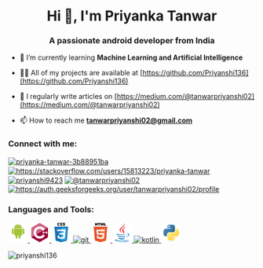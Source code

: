 <h1 align="center">Hi 👋, I'm Priyanka Tanwar</h1>
<h3 align="center">A passionate android developer from India</h3>

- 🌱 I’m currently learning **Machine Learning and Artificial Intelligence**

- 👨‍💻 All of my projects are available at [https://github.com/Priyanshi136](https://github.com/Priyanshi136)

- 📝 I regularly write articles on [https://medium.com/@tanwarpriyanshi02](https://medium.com/@tanwarpriyanshi02)

- 📫 How to reach me **tanwarpriyanshi02@gmail.com**

<h3 align="left">Connect with me:</h3>
<p align="left">
<a href="https://linkedin.com/in/priyanka-tanwar-3b88951ba" target="blank"><img align="center" src="https://raw.githubusercontent.com/rahuldkjain/github-profile-readme-generator/master/src/images/icons/Social/linked-in-alt.svg" alt="priyanka-tanwar-3b88951ba" height="30" width="40" /></a>
<a href="https://stackoverflow.com/users/https://stackoverflow.com/users/15813223/priyanka-tanwar" target="blank"><img align="center" src="https://raw.githubusercontent.com/rahuldkjain/github-profile-readme-generator/master/src/images/icons/Social/stack-overflow.svg" alt="https://stackoverflow.com/users/15813223/priyanka-tanwar" height="30" width="40" /></a>
<a href="https://instagram.com/priyanshi9423" target="blank"><img align="center" src="https://raw.githubusercontent.com/rahuldkjain/github-profile-readme-generator/master/src/images/icons/Social/instagram.svg" alt="priyanshi9423" height="30" width="40" /></a>
<a href="https://medium.com/@tanwarpriyanshi02" target="blank"><img align="center" src="https://raw.githubusercontent.com/rahuldkjain/github-profile-readme-generator/master/src/images/icons/Social/medium.svg" alt="@tanwarpriyanshi02" height="30" width="40" /></a>
<a href="https://auth.geeksforgeeks.org/user/https://auth.geeksforgeeks.org/user/tanwarpriyanshi02/profile" target="blank"><img align="center" src="https://raw.githubusercontent.com/rahuldkjain/github-profile-readme-generator/master/src/images/icons/Social/geeks-for-geeks.svg" alt="https://auth.geeksforgeeks.org/user/tanwarpriyanshi02/profile" height="30" width="40" /></a>
</p>

<h3 align="left">Languages and Tools:</h3>
<p align="left"> <a href="https://developer.android.com" target="_blank"> <img src="https://raw.githubusercontent.com/devicons/devicon/master/icons/android/android-original-wordmark.svg" alt="android" width="40" height="40"/> </a> <a href="https://www.w3schools.com/cpp/" target="_blank"> <img src="https://raw.githubusercontent.com/devicons/devicon/master/icons/cplusplus/cplusplus-original.svg" alt="cplusplus" width="40" height="40"/> </a> <a href="https://www.w3schools.com/css/" target="_blank"> <img src="https://raw.githubusercontent.com/devicons/devicon/master/icons/css3/css3-original-wordmark.svg" alt="css3" width="40" height="40"/> </a> <a href="https://git-scm.com/" target="_blank"> <img src="https://www.vectorlogo.zone/logos/git-scm/git-scm-icon.svg" alt="git" width="40" height="40"/> </a> <a href="https://www.w3.org/html/" target="_blank"> <img src="https://raw.githubusercontent.com/devicons/devicon/master/icons/html5/html5-original-wordmark.svg" alt="html5" width="40" height="40"/> </a> <a href="https://www.java.com" target="_blank"> <img src="https://raw.githubusercontent.com/devicons/devicon/master/icons/java/java-original.svg" alt="java" width="40" height="40"/> </a> <a href="https://kotlinlang.org" target="_blank"> <img src="https://www.vectorlogo.zone/logos/kotlinlang/kotlinlang-icon.svg" alt="kotlin" width="40" height="40"/> </a> <a href="https://www.python.org" target="_blank"> <img src="https://raw.githubusercontent.com/devicons/devicon/master/icons/python/python-original.svg" alt="python" width="40" height="40"/> </a> </p>

<p><img align="center" src="https://github-readme-stats.vercel.app/api/top-langs?username=priyanshi136&show_icons=true&locale=en&layout=compact" alt="priyanshi136" /></p>
